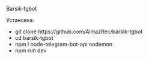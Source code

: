 Barsik-tgbot

Установка:
<ul>
    <li>git clone https://github.com/AlmazRec/barsik-tgbot</li>
    <li>cd barsik-tgbot</li>
    <li>npm i node-telegram-bot-api nodemon</li>
    <li>npm run dev</li>
</ul>
